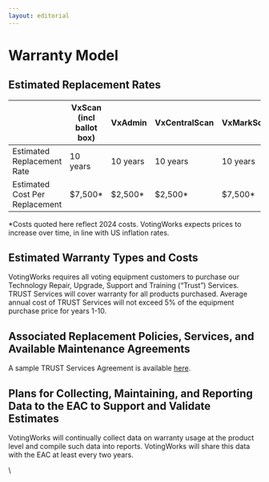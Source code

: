 ```yaml
---
layout: editorial
---
```


# Warranty Model

## Estimated Replacement Rates

| <p><br></p>                    | VxScan (incl ballot box) | VxAdmin  | VxCentralScan | VxMarkScan   |
| ------------------------------ | ------------------------ | -------- | ------------- | -------- |
| Estimated Replacement Rate     | 10 years                 | 10 years | 10 years      | 10 years |
| Estimated Cost Per Replacement | $7,500\*                 | $2,500\* | $2,500\*      | $7,500\* |

\*Costs quoted here reflect 2024 costs. VotingWorks expects prices to increase over time, in line with US inflation rates.

## Estimated Warranty Types and Costs

VotingWorks requires all voting equipment customers to purchase our Technology Repair, Upgrade, Support and Training (“Trust”) Services. TRUST Services will cover warranty for all products purchased. Average annual cost of TRUST Services will not exceed 5% of the equipment purchase price for years 1-10.

## Associated Replacement Policies, Services, and Available Maintenance Agreements

A sample TRUST Services Agreement is available [here](https://github.com/votingworks/docs-vxsuite-v4/blob/main/warranty-model/TRUST_Services_Agreement.pdf).

## Plans for Collecting, Maintaining, and Reporting Data to the EAC to Support and Validate Estimates

VotingWorks will continually collect data on warranty usage at the product level and compile such data into reports. VotingWorks will share this data with the EAC at least every two years.

\




